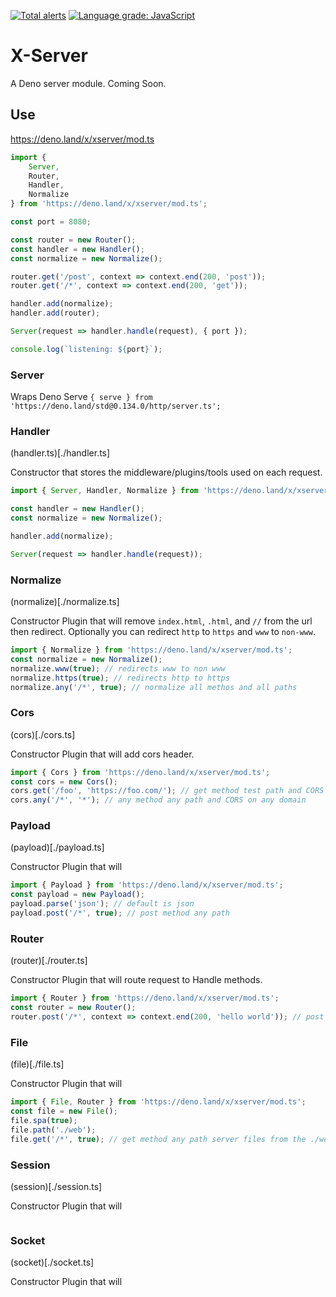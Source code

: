 [![Total alerts](https://img.shields.io/lgtm/alerts/g/xeaone/server.svg?logo=lgtm&logoWidth=18)](https://lgtm.com/projects/g/xeaone/server/alerts/)
[![Language grade: JavaScript](https://img.shields.io/lgtm/grade/javascript/g/xeaone/server.svg?logo=lgtm&logoWidth=18)](https://lgtm.com/projects/g/xeaone/server/context:javascript)

# X-Server
A Deno server module. Coming Soon.

## Use
https://deno.land/x/xserver/mod.ts

```ts
import {
    Server,
    Router,
    Handler,
    Normalize
} from 'https://deno.land/x/xserver/mod.ts';

const port = 8080;

const router = new Router();
const handler = new Handler();
const normalize = new Normalize();

router.get('/post', context => context.end(200, 'post'));
router.get('/*', context => context.end(200, 'get'));

handler.add(normalize);
handler.add(router);

Server(request => handler.handle(request), { port });

console.log(`listening: ${port}`);
```

### Server
Wraps Deno Serve `{ serve } from 'https://deno.land/std@0.134.0/http/server.ts';`

### Handler
(handler.ts)[./handler.ts]

Constructor that stores the middleware/plugins/tools used on each request.

```ts
import { Server, Handler, Normalize } from 'https://deno.land/x/xserver/mod.ts';

const handler = new Handler();
const normalize = new Normalize();

handler.add(normalize);

Server(request => handler.handle(request));
```

### Normalize
(normalize)[./normalize.ts]

Constructor Plugin that will remove `index.html`, `.html`, and `//` from the url then redirect. Optionally you can redirect `http` to `https` and `www` to  `non-www`.

```ts
import { Normalize } from 'https://deno.land/x/xserver/mod.ts';
const normalize = new Normalize();
normalize.www(true); // redirects www to non www
normalize.https(true); // redirects http to https
normalize.any('/*', true); // normalize all methos and all paths
```
### Cors
(cors)[./cors.ts]

Constructor Plugin that will add cors header.

```ts
import { Cors } from 'https://deno.land/x/xserver/mod.ts';
const cors = new Cors();
cors.get('/foo', 'https://foo.com/'); // get method test path and CORS on only foo.com domain
cors.any('/*', '*'); // any method any path and CORS on any domain
```

### Payload
(payload)[./payload.ts]

Constructor Plugin that will

```ts
import { Payload } from 'https://deno.land/x/xserver/mod.ts';
const payload = new Payload();
payload.parse('json'); // default is json
payload.post('/*', true); // post method any path
```

### Router
(router)[./router.ts]

Constructor Plugin that will route request to Handle methods.

```ts
import { Router } from 'https://deno.land/x/xserver/mod.ts';
const router = new Router();
router.post('/*', context => context.end(200, 'hello world')); // post method any path
```

### File
(file)[./file.ts]

Constructor Plugin that will

```ts
import { File, Router } from 'https://deno.land/x/xserver/mod.ts';
const file = new File();
file.spa(true);
file.path('./web');
file.get('/*', true); // get method any path server files from the ./web folder
```

### Session
(session)[./session.ts]

Constructor Plugin that will

```ts
```

### Socket
(socket)[./socket.ts]

Constructor Plugin that will

```ts
```